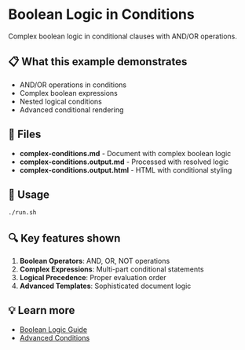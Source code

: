 # Boolean Logic in Conditions

Complex boolean logic in conditional clauses with AND/OR operations.

## 📋 What this example demonstrates

- AND/OR operations in conditions
- Complex boolean expressions
- Nested logical conditions
- Advanced conditional rendering

## 📁 Files

- **complex-conditions.md** - Document with complex boolean logic
- **complex-conditions.output.md** - Processed with resolved logic
- **complex-conditions.output.html** - HTML with conditional styling

## 🚀 Usage

```bash
./run.sh
```

## 🔍 Key features shown

1. **Boolean Operators**: AND, OR, NOT operations
2. **Complex Expressions**: Multi-part conditional statements
3. **Logical Precedence**: Proper evaluation order
4. **Advanced Templates**: Sophisticated document logic

## 💡 Learn more

- [Boolean Logic Guide](../../../docs/boolean-logic.md)
- [Advanced Conditions](../../../docs/advanced-clauses.md)
